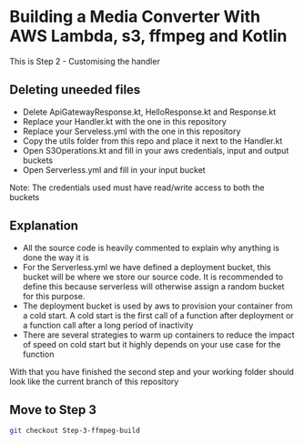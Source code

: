 # Building a Media Converter With AWS Lambda, s3, ffmpeg and Kotlin

 This is Step 2 - Customising the handler

## Deleting uneeded files

- Delete ApiGatewayResponse.kt, HelloResponse.kt and  Response.kt
- Replace your Handler.kt with the one in this repository
- Replace your Serveless.yml with the one in this repository
- Copy the utils folder from this repo and place it next to the Handler.kt
- Open S3Operations.kt and fill in your aws credentials, input and output buckets
- Open Serverless.yml and fill in your input bucket

Note: The credentials used must have read/write access to both the buckets

## Explanation

- All the source code is heavily commented to explain why anything is done the way it is
- For the Serverless.yml we have defined a deployment bucket, this bucket will be where we store our source code. It is recommended to define this because serverless will otherwise assign a random bucket for this purpose.
- The deployment bucket is used by aws to provision your container from a cold start. A cold start is the first call of a function after deployment or a function call after a long period of inactivity
- There are several strategies to warm up containers to reduce the impact of speed on cold start but it highly depends on your use case for the function

With that you have finished the second step and your working folder should look like the current branch of this repository

## Move to Step 3

```sh
git checkout Step-3-ffmpeg-build
```